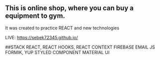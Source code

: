 ## This is online shop, where you can buy a equipment to gym.
It was created to practice REACT and new technologies
 
 
 LIVE: https://sebek72345.github.io/


##STACK
REACT, REACT HOOKS, REACT CONTEXT
FIREBASE
EMAIL JS
FORMIK, YUP
STYLED COMPONENT
MATERIAL UI
